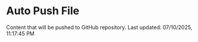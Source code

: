 # Auto Push File

Content that will be pushed to GitHub repository.
Last updated: 07/10/2025, 11:17:45 PM